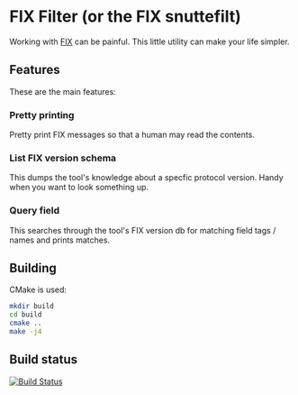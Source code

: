 # FIX Filter (or the FIX snuttefilt)

Working with [FIX](http://www.fixtradingcommunity.org/) can be painful. This
little utility can make your life simpler.

## Features

These are the main features:

### Pretty printing

Pretty print FIX messages so that a human may read the contents.

### List FIX version schema

This dumps the tool's knowledge about a specfic protocol
version. Handy when you want to look something up.


### Query field

This searches through the tool's FIX version db for matching field tags /
names and prints matches.

## Building

CMake is used:

```sh
mkdir build
cd build
cmake ..
make -j4
```

## Build status

[![Build Status](https://travis-ci.org/noj/fixfilt.svg?branch=master)](https://travis-ci.org/noj/fixfilt)
